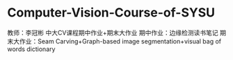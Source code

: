 # Computer-Vision-Course-of-SYSU
教师：李冠彬
中大CV课程期中作业+期末大作业
期中作业：边缘检测读书笔记
期末大作业：Seam Carving+Graph-based image segmentation+visual bag of words dictionary

